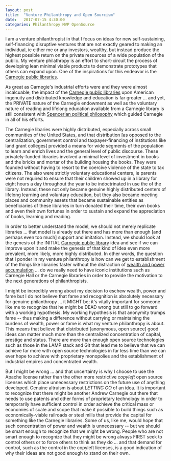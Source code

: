 ```yaml
---
layout: post
title:  "Venture Philanthropy and Open Sourcism"
date:   2017-07-15 4:30:00
categories: Philanthropy MVP OpenSource
---
```


I am a venture philanthropist in that I focus on ideas for new self-sustaining, self-financing disruptive ventures that are not exactly geared to making an individual, ie either me or any investors, wealthy, but instead produce the highest possible return on the private resources of a wide population of the public. My venture philathropy is an effort to short-circuit the process of developing lean minimal viable products to demonstrate prototypes that others can expand upon. One of the inspirations for this endeavor is the [Carnegie public libraries](https://en.wikipedia.org/wiki/Carnegie_library).

As great as Carnegie's industrial efforts were and they were almost incalcuable, the impact of the [Carnegie public libraries](https://en.wikipedia.org/wiki/Carnegie_library) upon American ingenuity and distributed knowledge and education is far greater ... and yet, the PRIVATE nature of the Carnegie endowment as well as the voluntary nature of reading and lifelong education available from a Carnegie library is still consistent with [Spencerian political philosophy](https://en.wikipedia.org/wiki/Herbert_Spencer) which guided Carnegie in all of his efforts.

The Carnegie libaries were highly distributed, especially across small communities of the United States, and that distribution [as opposed to the centralization, government control and taxpayer-financing of institutions like land grant colleges] provided a means for wide segments of the population to learn and enrich lives and the general level of public discourse. These privately-funded libraries involved a minimal level of investment in books and the bricks and mortar of the building housing the books.  They were founded without having to resort to the coercive violence of the state to tax citizens. The also were strictly voluntary educational centers, ie parents were not required to ensure that their children showed up in a library for eight hours a day throughout the year to be indoctrinated in use the of the library.  Instead, these not only became genuine highly distributed centers of lifelong learning and voluntary education, but they also became meeting places and community assets that became sustainable entities as beneficiaries of these libraries in turn donated their time, their own books and even their own fortunes in order to sustain and expand the appreciation of books, learning and reading.

In order to better understand the model, we should not merely replicate libraries ... that model is already out there and has more than enough [and perhaps even too much] support and imitation. Instead, we should look at the genesis of the  INITIAL [Carnegie public library](https://en.wikipedia.org/wiki/Carnegie_library) idea and see if we can improve upon it and make the genesis of that kind of idea even more prevalent, more likely, more highly distributed. In other words, the question that I ponder in my venture philanthropy is how can we get to establishment of the things like libraries faster without the distraction of [wealth and power accumulation](https://en.wikipedia.org/wiki/Andrew_Carnegie) ... do we really need to have iconic institutions such as Carnegie Hall or the Carnegie libraries in order to provide the motivation to the next generations of philanthropists.  

I might be incredibly wrong about my decision to eschew wealth, power and fame but I do not believe that fame and recognition is absolutely necessary for genuine philanthropy ... it MIGHT be; it's vitally important for someone like me to recognize that he might be DEAD wrong but still to go forward with a working hypothesis.  My working hypothesis is that anonymity trumps fame -- thus making a difference without carrying or maintaining the burdens of wealth, power or fame is what my venture philanthropy is about.  This means that believe that distributed [anonymous, open source] good ideas can matter much more than the centralized concentration of capital, prestige and status.  There are more than enough open source technologies such as those in the LAMP stack and Git that lead me to believe that we can achieve far more with open source technologies in far less time than we can ever hope to achieve with proprietary monopolies and the establishment of industrial empires and concentrated wealth.

But I might be wrong ... and that uncertainty is why I choose to use the Apache license rather than the other more restrictive *copyleft* open source licenses which place unnecessary restrictions on the future use of anything developed. Genuine altruism is about *LETTING GO* of an idea. It is important to recognize that there might be another Andrew Carnegie out there that needs to use patents and other forms of proprietary technology in order to temporarily have sufficient control in order achieve the critical mass or economies of scale and scope that make it possible to build things such as economically-viable railroads or steel mills that provide the capital for something like the Carnegie libraries. Some of us, like me, would hope that such concentration of power and wealth is unnecessary -- but we should be smart enough to recognize that we might be wrong. People who are not smart enough to recognize that they might be wrong always FIRST seek to control others or to force others to think as they do ... and that demand for control, such as the control in the copyleft licenses, is a good indication of why their ideas are not good enough to stand on their own.
